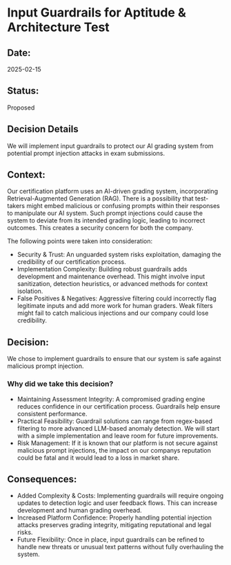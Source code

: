 # Input Guardrails for Aptitude & Architecture Test

## Date:
2025-02-15

## Status:
Proposed

## Decision Details
We will implement input guardrails to protect our AI grading system from potential prompt injection attacks in exam submissions.

## Context:
Our certification platform uses an AI-driven grading system, incorporating Retrieval-Augmented Generation (RAG). There is a possibility that test-takers might embed malicious or confusing prompts within their responses to manipulate our AI system. Such prompt injections could cause the system to deviate from its intended grading logic, leading to incorrect outcomes. This creates a security concern for both the company.

The following points were taken into consideration:
* Security & Trust: An unguarded system risks exploitation, damaging the credibility of our certification process.
* Implementation Complexity: Building robust guardrails adds development and maintenance overhead. This might involve input sanitization, detection heuristics, or advanced methods for context isolation.
* False Positives & Negatives: Aggressive filtering could incorrectly flag legitimate inputs and add more work for human graders. Weak filters might fail to catch malicious injections and our company could lose credibility.

## Decision:
We chose to implement guardrails to ensure that our system is safe against malicious prompt injection.

### Why did we take this decision?
* Maintaining Assessment Integrity: A compromised grading engine reduces confidence in our certification process. Guardrails help ensure consistent performance.
* Practical Feasibility: Guardrail solutions can range from regex-based filtering to more advanced LLM-based anomaly detection. We will start with a simple implementation and leave room for future improvements.
* Risk Management: If it is known that our platform is not secure against malicious prompt injections, the impact on our companys reputation could be fatal and it would lead to a loss in market share.

## Consequences:
* Added Complexity & Costs: Implementing guardrails will require ongoing updates to detection logic and user feedback flows. This can increase development and human grading overhead.
* Increased Platform Confidence: Properly handling potential injection attacks preserves grading integrity, mitigating reputational and legal risks.
* Future Flexibility: Once in place, input guardrails can be refined to handle new threats or unusual text patterns without fully overhauling the system.
